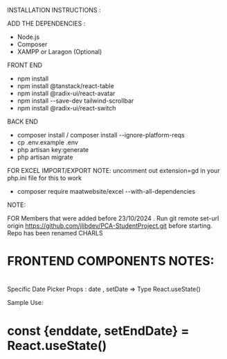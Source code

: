 INSTALLATION INSTRUCTIONS :



ADD THE DEPENDENCIES :
- Node.js
- Composer
- XAMPP or Laragon (Optional)


FRONT END
- npm install
- npm install @tanstack/react-table
- npm install @radix-ui/react-avatar
- npm install --save-dev tailwind-scrollbar
- npm install @radix-ui/react-switch


BACK END
- composer install / composer install --ignore-platform-reqs
- cp .env.example .env
- php artisan key:generate
- php artisan migrate



FOR EXCEL IMPORT/EXPORT
NOTE: uncomment out extension=gd in your php.ini file for this to work
- composer require maatwebsite/excel --with-all-dependencies
  

NOTE:

FOR Members that were added before 23/10/2024 . Run git remote set-url origin https://github.com/jlibdev/PCA-StudentProject.git before starting.
Repo has been renamed
CHARLS


FRONTEND COMPONENTS NOTES:
================================================================


<DatePicker></DatePicker>
================================================================
Specific Date Picker
Props : date , setDate => Type React.useState<Date>()

Sample Use:

const {enddate,  setEndDate} = React.useState<Date>()
<DatePicker date={enddate} setDate={setEndDate} />
===============================================================


